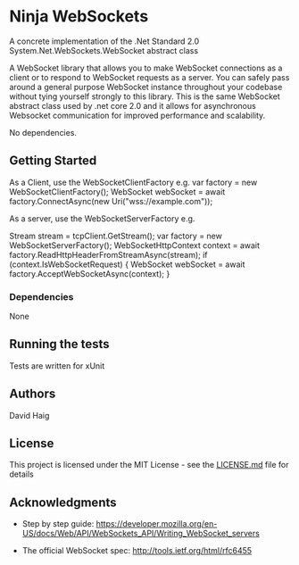 ﻿# Ninja WebSockets

A concrete implementation of the .Net Standard 2.0 System.Net.WebSockets.WebSocket abstract class

A WebSocket library that allows you to make WebSocket connections as a client or to respond to WebSocket requests as a server.
You can safely pass around a general purpose WebSocket instance throughout your codebase without tying yourself strongly to this library. This is the same WebSocket abstract class used by .net core 2.0 and it allows for asynchronous Websocket communication for improved performance and scalability.

No dependencies. 


## Getting Started

As a Client, use the WebSocketClientFactory
e.g. 
var factory = new WebSocketClientFactory();
WebSocket webSocket = await factory.ConnectAsync(new Uri("wss://example.com"));

As a server, use the WebSocketServerFactory
e.g.

Stream stream = tcpClient.GetStream();
var factory = new WebSocketServerFactory();
WebSocketHttpContext context = await factory.ReadHttpHeaderFromStreamAsync(stream);
if (context.IsWebSocketRequest)
{
    WebSocket webSocket = await factory.AcceptWebSocketAsync(context);
}

### Dependencies

None

## Running the tests

Tests are written for xUnit

## Authors

David Haig

## License

This project is licensed under the MIT License - see the [LICENSE.md](LICENSE.md) file for details

## Acknowledgments

* Step by step guide:
  https://developer.mozilla.org/en-US/docs/Web/API/WebSockets_API/Writing_WebSocket_servers

* The official WebSocket spec:
  http://tools.ietf.org/html/rfc6455
